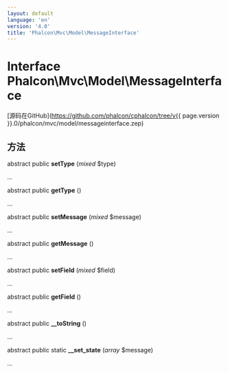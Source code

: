 ```yaml
---
layout: default
language: 'en'
version: '4.0'
title: 'Phalcon\Mvc\Model\MessageInterface'
---
```


# Interface **Phalcon\Mvc\Model\MessageInterface**

[源码在GitHub](https://github.com/phalcon/cphalcon/tree/v{{ page.version }}.0/phalcon/mvc/model/messageinterface.zep)

## 方法

abstract public **setType** (*mixed* $type)

...

abstract public **getType** ()

...

abstract public **setMessage** (*mixed* $message)

...

abstract public **getMessage** ()

...

abstract public **setField** (*mixed* $field)

...

abstract public **getField** ()

...

abstract public **__toString** ()

...

abstract public static **__set_state** (*array* $message)

...
